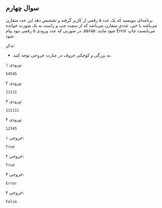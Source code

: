 ## سوال چهارم
برنامه‌ای بنویسید که یک عدد ۵ رقمی از کاربر گرفته و تشخیص دهد این عدد متقارن می‌باشد یا خیر، عددی متقارن می‌باشد که از سمت چپ و راست به یک صورت خوانده شود مانند: ۵۵۶۵۵. در صورتی که عدد ورودی ۵ رقمی نبود پیام Error می‌بایست چاپ شود.

تذکر:
* به بزرگی و کوچکی حروف در عبارت خروجی توجه کنید.

ورودی ۱:

	54545

ورودی ۲:

	11111

ورودی ۳:

	111111

ورودی ۴:

	12345

خروجی ۱:

	True

خروجی ۲:

	True

خروجی ۳:

	Error

خروجی ۴:

	False